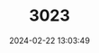 ---
title: "3023"
category: "Bradypodion taeniabronchum"
draft: false
date: 2024-02-22 13:03:49
languages:
  English: ["Smith's Dwarf Chameleon", "Elandsberg Dwarf Chameleon"]
---